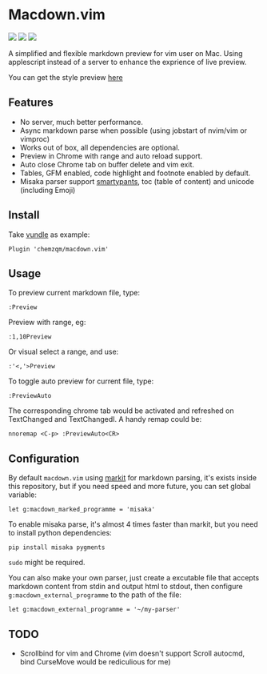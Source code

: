 # Macdown.vim

[![](http://img.shields.io/github/issues/neoclide/macdown.vim.svg)](https://github.com/neoclide/macdown.vim/issues)
[![](http://img.shields.io/badge/license-MIT-blue.svg)](LICENSE)
[![](https://img.shields.io/badge/doc-%3Ah%20macdown.txt-red.svg)](doc/macdown.txt)

A simplified and flexible markdown preview for vim user on Mac.
Using applescript instead of a server to enhance the exprience of live preview.

You can get the style preview [here](https://chemzqm.me/static/sample.html)

## Features

* No server, much better performance.
* Async markdown parse when possible (using jobstart of nvim/vim or vimproc)
* Works out of box, all dependencies are optional.
* Preview in Chrome with range and auto reload support.
* Auto close Chrome tab on buffer delete and vim exit.
* Tables, GFM enabled, code highlight and footnote enabled by default.
* Misaka parser support [smartypants](http://misaka.61924.nl/#misaka.smartypants),
toc (table of content) and unicode (including Emoji)

## Install

Take [vundle](https://github.com/VundleVim/Vundle.vim) as example:

    Plugin 'chemzqm/macdown.vim'

## Usage

To preview current markdown file, type:

    :Preview

Preview with range, eg:

    :1,10Preview

Or visual select a range, and use:

    :'<,'>Preview

To toggle auto preview for current file, type:

    :PreviewAuto

The corresponding chrome tab would be activated and refreshed on TextChanged and
TextChangedI. A handy remap could be:

    nnoremap <C-p> :PreviewAuto<CR>

## Configuration

By default `macdown.vim` using [markit](https://github.com/lepture/markit) for
markdown parsing, it's exists inside this repository, but if you need speed and
more future, you can set global variable:

    let g:macdown_marked_programme = 'misaka'

To enable misaka parse, it's almost 4 times faster than markit, but you need to
install python dependencies:

    pip install misaka pygments

`sudo` might be required.

You can also make your own parser, just create a excutable file that
accepts markdown content from stdin and output html to stdout, then 
configure `g:macdown_external_programme` to the path of the file:

    let g:macdown_external_programme = '~/my-parser'

## TODO

* Scrollbind for vim and Chrome (vim doesn't support Scroll autocmd, bind
  CurseMove would be rediculious for me)
